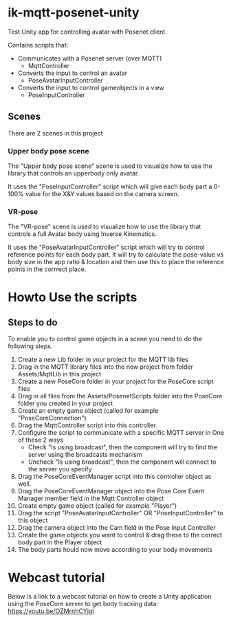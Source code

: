# ik-mqtt-posenet-unity
Test Unity app for controlling avatar with Posenet client.

Contains scripts that:
- Communicates with a Posenet server (over MQTT)
    - MqttController
- Converts the input to control an avatar
    - PoseAvatarInputController
- Converts the input to control gameobjects in a view
    - PoseInputController

## Scenes
There are 2 scenes in this project

### Upper body pose scene
The "Upper body pose scene" scene is used to visualize how to use the library that controls an upperbody only avatar.

It uses the "PoseInputController" script which will give each body part a 0-100% value for the X&Y values based on the camera screen.


### VR-pose
The "VR-pose" scene is used to visualize how to use the library that controls a full Avatar body using Inverse Kinematics.

It uses the "PoseAvatarInputController" script which will try to control reference points for each body part.
It will try to calculate the pose-value vs body size in the app ratio & location and then use this to place the reference points in the corrrect place.

# Howto Use the scripts

## Steps to do
To enable you to control game objects in a scene you need to do the following steps.

1. Create a new Lib folder in your project for the MQTT lib files
1. Drag in the MQTT library files into the new project from folder Assets/MqttLib in this project
1. Create a new PoseCore folder in your project for the PoseCore script files
1. Drag in all files from the Assets/PosenetScripts folder into the PoseCore folder you created in your project
1. Create an empty game object (called for example "PoseCoreConnection")
1. Drag the MqttController script into this controller.
1. Configure the script to communicate with a specific MQTT server in One of these 2 ways
    - Check "Is using broadcast", then the component will try to find the server using the broadcasts mechanism
    - Uncheck "Is using broadcast", then the component will connect to the server you specify
1. Drag the PoseCoreEventManager script into this controller object as well.
1. Drag the PoseCoreEventManager object into the Pose Core Event Manager member field in the Mqtt Controller object
1. Create empty game object (called for example "Player")
1. Drag the script "PoseAvatarInputController" OR "PoseInputController" to this object
1. Drag the camera object into the Cam field in the Pose Input Controller
1. Create the game objects you want to control & drag these to the correct body part in the Player object
1. The body parts hould now move according to your body movements

# Webcast tutorial
Below is a link to a webcast tutorial on how to create a Unity application using the PoseCore server to get body tracking data:
https://youtu.be/OZMrnhCYjgI
